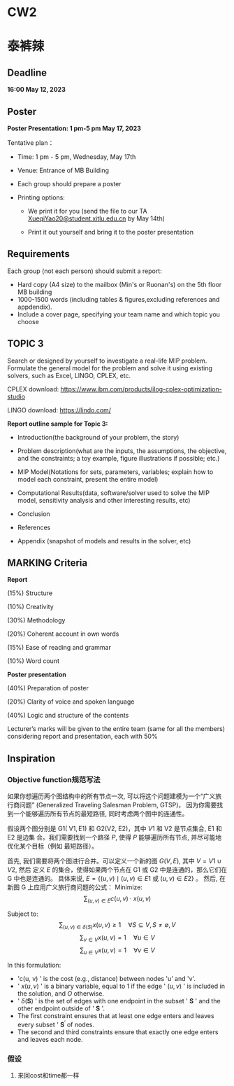 # CW2

# 泰裤辣

## Deadline

 **16:00 May 12, 2023**

## Poster

**Poster Presentation: 1 pm-5 pm May 17, 2023**

Tentative plan：

- Time: 1 pm - 5 pm, Wednesday, May 17th

- Venue: Entrance of MB Building

- Each group should prepare a poster

- Printing options:

  - We print it for you (send the file to our TA XueqiYao20@student.xitlu.edu.cn by May 14th)

  - Print it out yourself and bring it to the poster presentation

## Requirements

Each group (not each person) should submit a report:

- Hard copy (A4 size) to the mailbox (Min's or Ruonan's) on the 5th floor MB building
- 1000-1500 words (including tables & figures,excluding references and appdendix).
- Include a cover page, specifying your team name and which topic you choose

## TOPIC 3

Search or designed by yourself to investigate a real-life MIP problem. Formulate the general model for the problem and solve it using existing solvers, such as Excel, LINGO, CPLEX, etc.

CPLEX download: https://www.ibm.com/products/ilog-cplex-optimization-studio 

LINGO download: https://lindo.com/

**Report outline sample for Topic 3:**

- Introduction(the background of your problem, the story)

- Problem description(what are the inputs, the assumptions, the objective, and the constraints; a toy example, figure illustrations if possible; etc.)

- MIP Model(Notations for sets, parameters, variables; explain how to model each constraint, present the entire model)

- Computational Results(data, software/solver used to solve the MIP model, sensitivity analysis and other interesting results, etc)

- Conclusion

- References

- Appendix (snapshot of models and results in the solver, etc)

## MARKING Criteria

**Report**

(15%) Structure

(10%) Creativity

(30%) Methodology

(20%) Coherent account in own words

(15%) Ease of reading and grammar

(10%) Word count

**Poster presentation**

(40%) Preparation of poster

(20%) Clarity of voice and spoken language

(40%) Logic and structure of the contents

Lecturer’s marks will be given to the entire team (same for all the members) considering report and presentation, each with 50%

## Inspiration

### Objective function规范写法

如果你想遍历两个图结构中的所有节点一次, 可以将这个问题建模为一个“广义旅行商问题” (Generalized Traveling Salesman Problem, GTSP)， 因为你需要找到一个能够遍历所有节点的最短路径, 同时考虑两个图中的连通性。

假设两个图分别是 $\mathrm{G} 1(\mathrm{~V} 1, \mathrm{E} 1)$ 和 G2(V2, E2)，其中 $V 1$ 和 $\mathrm{V} 2$ 是节点集合, E1 和 E2 是边集 合。我们需要找到一个路径 $P$, 使得 $P$ 能够遍历所有节点, 并尽可能地优化某个目标（例如 最短路径）。

首先, 我们需要将两个图进行合并。可以定义一个新的图 $G(V, E)$, 其中 $V=V 1 \cup V 2$, 然后 定义 $E$ 的集合，使得如果两个节点在 G1 或 G2 中是连通的，那么它们在 G 中也是连通的。
具体来说, $E=\{(u, v) \mid(u, v) \in E 1$ 或 $(u, v) \in E 2\}$ 。
然后, 在新图 G 上应用广义旅行商问题的公式：
Minimize:
$$\sum_{(u, v) \in E} c(u, v) \cdot x(u, v)$$

Subject to:
$$\sum_{(u, v) \in \delta(S)} x(u, v) \geq 1 \quad \forall S \subseteq V, S \neq \emptyset, V$$
$$\sum_{v \in V} x(u, v) = 1 \quad \forall u \in V$$
$$\sum_{u \in V} x(u, v) = 1 \quad \forall v \in V$$

In this formulation:

- 'c(u, v) ' is the cost (e.g., distance) between nodes 'u’ and 'v'.
- ' $x(u, v)$ ' is a binary variable, equal to 1 if the edge ' $(u, v)$ ' is included in the solution, and $O$ otherwise.
- ' $\delta(\mathbf{S})$ ' is the set of edges with one endpoint in the subset ' $\mathbf{S}$ ' and the other endpoint outside of ' $\mathbf{S}$ '.
- The first constraint ensures that at least one edge enters and leaves every subset ' $\mathbf{S}^{\text {' }}$ of nodes.
- The second and third constraints ensure that exactly one edge enters and leaves each node.

### 假设

1. 来回cost和time都一样
